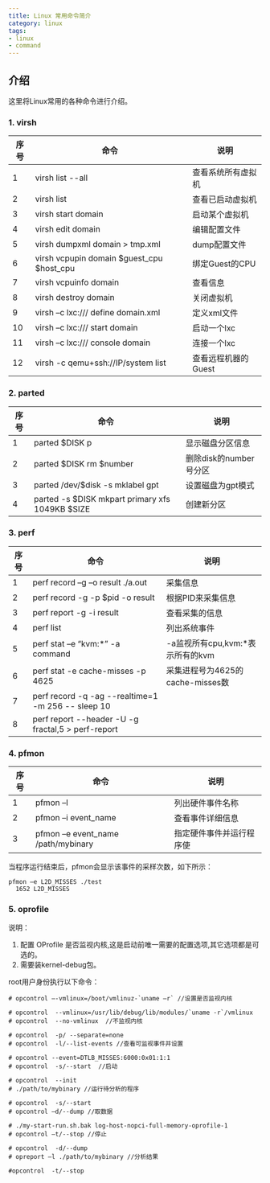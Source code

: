 ```yaml
---
title: Linux 常用命令简介
category: linux
tags:
- linux 
- command
---
```


## 介绍

这里将Linux常用的各种命令进行介绍。

### 1. virsh
| 序号 | 命令| 说明|
| --- | --- | --- |
| 1 | virsh list --all | 查看系统所有虚拟机|
| 2 | virsh list |查看已启动虚拟机|
| 3 | virsh start domain | 启动某个虚拟机|
| 4 | virsh edit domain | 编辑配置文件|
| 5 | virsh dumpxml domain  > tmp.xml | dump配置文件|
| 6 | virsh vcpupin domain $guest_cpu \$host_cpu | 绑定Guest的CPU |
| 7 | virsh vcpuinfo domain | 查看信息|
| 8 | virsh destroy domain | 关闭虚拟机|
| 9 | virsh –c lxc:/// define domain.xml | 定义xml文件|
| 10 | virsh –c lxc:/// start domain | 启动一个lxc |
| 11 | virsh –c lxc:/// console domain | 连接一个lxc |
| 12 | virsh -c qemu+ssh://IP/system list | 查看远程机器的Guest |
      
<!--more-->

### 2. parted 

| 序号 | 命令| 说明|
| --- | --- | --- |
| 1 | parted $DISK p | 显示磁盘分区信息 | 
| 2 | parted $DISK rm \$number  |删除disk的number号分区 |
| 3 | parted /dev/$disk -s mklabel gpt| 设置磁盘为gpt模式 | 
| 4 | parted -s $DISK  mkpart primary xfs 1049KB \$SIZE | 创建新分区 | 


### 3. perf

| 序号 | 命令| 说明|
| --- | --- | --- |
| 1 | perf record –g –o result  ./a.out | 采集信息 |
| 2 | perf record -g -p $pid  -o result | 根据PID来采集信息 |
| 3 | perf report  -g  -i result | 查看采集的信息 |
| 4 | perf list | 列出系统事件 |
| 5 | perf stat –e “kvm:*” -a command | -a监视所有cpu,kvm:*表示所有的kvm |
| 6 | perf stat -e cache-misses  -p 4625 | 采集进程号为4625的cache-misses数 |
| 7 | perf record -q -ag --realtime=1 -m 256 -- sleep 10 | 
| 8 | perf report --header -U -g fractal,5 > perf-report | 


### 4. pfmon
| 序号 | 命令| 说明| 
| --- | --- | --- |
| 1 | pfmon –l | 列出硬件事件名称 |
| 2 | pfmon –i event_name | 查看事件详细信息 |
| 3 | pfmon –e event_name /path/mybinary | 指定硬件事件并运行程序使 |

当程序运行结束后，pfmon会显示该事件的采样次数，如下所示：
```
pfmon –e L2D_MISSES ./test
  1652 L2D_MISSES
```


### 5. oprofile 
说明： 
1. 配置 OProfile 是否监视内核,这是启动前唯一需要的配置选项,其它选项都是可选的。
2. 需要装kernel-debug包。

root用户身份执行以下命令：
```
# opcontrol –-vmlinux=/boot/vmlinuz-`uname –r` //设置是否监视内核

# opcontrol  --vmlinux=/usr/lib/debug/lib/modules/`uname -r`/vmlinux
# opcontrol  --no-vmlinux  //不监视内核

# opcontrol  -p/ --separate=none 
# opcontrol  -l/--list-events //查看可监视事件并设置

# opcontrol --event=DTLB_MISSES:6000:0x01:1:1
# opcontrol  -s/--start  //启动

# opcontrol  --init
# ./path/to/mybinary //运行待分析的程序

# opcontrol  -s/--start
# opcontrol –d/--dump //取数据

# ./my-start-run.sh.bak log-host-nopci-full-memory-oprofile-1
# opcontrol –t/--stop //停止

# opcontrol  -d/--dump
# opreport –l ./path/to/mybinary //分析结果

#opcontrol  -t/--stop
```

```
